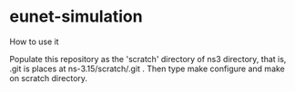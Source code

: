 eunet-simulation
================
How to use it

Populate this repository as the 'scratch' directory of ns3 directory,
that is, .git is places at ns-3.15/scratch/.git .
Then type make configure and make on scratch directory.


